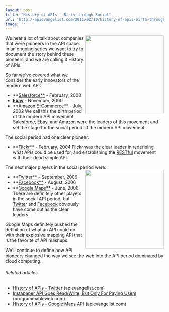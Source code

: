 ```yaml
---
layout: post
title: "History of APIs - Birth through Social"
url: 'http://apievangelist.com/2011/02/10/history-of-apis-birth-through-social/'
image: ''
---
```


<img class="c1" src="http://kinlane-productions.s3.amazonaws.com/ebay/ebay-developer-program-history.png" alt="" width="250" align="right" />We hear a lot of talk about companies that were pioneers in the API space. In an ongoing series we want to try to document the story behind these pioneers, and we are calling it History of APIs.

So far we've covered what we consider the early innovators of the modern web API:

  * **[Salesforce**][1] \- February, 2000
  * **[Ebay][2]** \- November, 2000
  * **[Amazon E-Commerce**][3] \- July, 2002
We call this the birth period of the modern API movement. Salesforce, Ebay, and Amazon were the leaders of this movement and set the stage for the social period of the modern API movement.

The social period had one clear pioneer:

  * **[Flickr**][4] \- February, 2004
Flickr was the clear leader in redefining what APIs could be used for, and establishing the [RESTful][5] movement with their dead simple API.

The next major players in the social period were: <img class="c1" src="http://kinlane-productions.s3.amazonaws.com/flickr/flickr-beta.png" alt="" width="250" align="right" />

  * **[Twitter**][6] \- September, 2006
  * **[Facebook**][7] \- August, 2006
  * **[Google Maps**][8] \- June, 2006
There are definitely other players in the social API period, but [Twitter][9] and [Facebook][10] obviously have come out as the clear leaders.

Google Maps definitely pushed the definition of what an API could do with their explosive mapping API that is the favorite of API mashups.

We'll continue to define how API pioneers changed the way we see the web into the API period dominated by cloud computing.

######  Related articles

  * [History of APIs - Twitter][6] (apievangelist.com)
  * [Instapaper API Goes Read/Write, But Only For Paying Users][11] (programmableweb.com)
  * [History of APIs - Google Maps API][8] (apievangelist.com)

   [1]: http://blog.apievangelist.com/2011/01/28/history-of-apis-salesforce-com/
   [2]: http://blog.apievangelist.com/2011/01/26/history-of-apis-ebay/
   [3]: http://blog.apievangelist.com/2011/01/28/history-of-apis-amazon-e-commerce/
   [4]: http://blog.apievangelist.com/2011/02/09/history-of-apis-flickr-api/
   [5]: http://en.wikipedia.org/wiki/Representational_State_Transfer (Representational State Transfer)
   [6]: http://blog.apievangelist.com/2011/01/26/history-of-apis-twitter/
   [7]: http://blog.apievangelist.com/2011/01/28/history-of-apis-facebook-development-platform/
   [8]: http://blog.apievangelist.com/2011/01/30/history-of-apis-google-maps-api/
   [9]: http://www.twitter.com
   [10]: http://www.facebook.com
   [11]: http://blog.programmableweb.com/2011/02/09/instapaper-api-goes-readwrite-but-only-for-paying-users/
